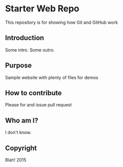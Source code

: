 # Starter Web Repo

This repository is for showing how Git and GitHub work

## Introduction

Some intro. Some outro.

## Purpose

Sample website with plenty of files for demos

## How to contribute

Please for and issue pull request

## Who am I?

I don't know.

## Copyright

Blah! 2015
